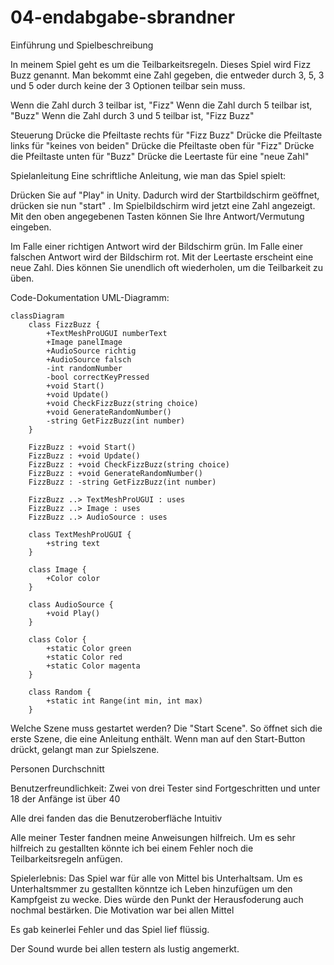 # 04-endabgabe-sbrandner

Einführung und Spielbeschreibung

In meinem Spiel geht es um die Teilbarkeitsregeln. Dieses Spiel wird Fizz Buzz genannt. Man bekommt eine Zahl gegeben, die entweder durch 3, 5, 3 und 5 oder durch keine der 3 Optionen teilbar sein muss.

Wenn die Zahl durch 3 teilbar ist, "Fizz"
Wenn die Zahl durch 5 teilbar ist, "Buzz"
Wenn die Zahl durch 3 und 5 teilbar ist, "Fizz Buzz"

Steuerung
Drücke die Pfeiltaste rechts für "Fizz Buzz"
Drücke die Pfeiltaste links für "keines von beiden"
Drücke die Pfeiltaste oben für "Fizz"
Drücke die Pfeiltaste unten für "Buzz"
Drücke die Leertaste für eine "neue Zahl"

Spielanleitung
Eine schriftliche Anleitung, wie man das Spiel spielt:

Drücken Sie auf "Play" in Unity. Dadurch wird der Startbildschirm geöffnet, drücken sie nun "start" . Im Spielbildschirm wird jetzt eine Zahl angezeigt. Mit den oben angegebenen Tasten können Sie Ihre Antwort/Vermutung eingeben.

Im Falle einer richtigen Antwort wird der Bildschirm grün.
Im Falle einer falschen Antwort wird der Bildschirm rot.
Mit der Leertaste erscheint eine neue Zahl. Dies können Sie unendlich oft wiederholen, um die Teilbarkeit zu üben.

Code-Dokumentation
UML-Diagramm:

```mermaid
classDiagram
    class FizzBuzz {
        +TextMeshProUGUI numberText
        +Image panelImage
        +AudioSource richtig
        +AudioSource falsch
        -int randomNumber
        -bool correctKeyPressed
        +void Start()
        +void Update()
        +void CheckFizzBuzz(string choice)
        +void GenerateRandomNumber()
        -string GetFizzBuzz(int number)
    }

    FizzBuzz : +void Start()
    FizzBuzz : +void Update()
    FizzBuzz : +void CheckFizzBuzz(string choice)
    FizzBuzz : +void GenerateRandomNumber()
    FizzBuzz : -string GetFizzBuzz(int number)

    FizzBuzz ..> TextMeshProUGUI : uses
    FizzBuzz ..> Image : uses
    FizzBuzz ..> AudioSource : uses

    class TextMeshProUGUI {
        +string text
    }

    class Image {
        +Color color
    }

    class AudioSource {
        +void Play()
    }

    class Color {
        +static Color green
        +static Color red
        +static Color magenta
    }

    class Random {
        +static int Range(int min, int max)
    }
```
Welche Szene muss gestartet werden? Die "Start Scene". So öffnet sich die erste Szene, die eine Anleitung enthält. Wenn man auf den Start-Button drückt, gelangt man zur Spielszene.

Personen Durchschnitt 

Benutzerfreundlichkeit:
Zwei von drei Tester sind Fortgeschritten und unter 18 der Anfänge ist über 40 

Alle drei fanden das die Benutzeroberfläche Intuitiv

Alle meiner Tester fandnen meine Anweisungen hilfreich. Um es sehr hilfreich zu gestallten könnte ich bei einem Fehler noch die Teilbarkeitsregeln anfügen.

Spielerlebnis:
Das Spiel war für alle von Mittel bis Unterhaltsam. Um es Unterhaltsmmer zu gestallten könntze ich Leben hinzufügen um den Kampfgeist zu wecke. Dies würde den Punkt der Herausfoderung auch nochmal bestärken.
Die Motivation war bei allen Mittel

Es gab keinerlei Fehler und das Spiel lief flüssig. 

Der Sound wurde bei allen testern als lustig angemerkt.





